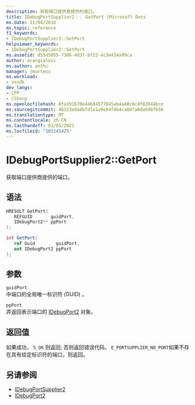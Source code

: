 ```yaml
---
description: 获取端口提供商提供的端口。
title: IDebugPortSupplier2：： GetPort |Microsoft Docs
ms.date: 11/04/2016
ms.topic: reference
f1_keywords:
- IDebugPortSupplier2::GetPort
helpviewer_keywords:
- IDebugPortSupplier2::GetPort
ms.assetid: d55d5055-7386-4037-bf22-4c3e434a99ca
author: acangialosi
ms.author: anthc
manager: jmartens
ms.workload:
- vssdk
dev_langs:
- CPP
- CSharp
ms.openlocfilehash: 0fa191b70e44684577845ab4a48c6c4f82844bce
ms.sourcegitcommit: 4b323a8a8bfd1a1a9e84f4b4ca88fa8da690f656
ms.translationtype: MT
ms.contentlocale: zh-CN
ms.lasthandoff: 03/05/2021
ms.locfileid: "102145425"
---
```

# <a name="idebugportsupplier2getport"></a>IDebugPortSupplier2::GetPort
获取端口提供商提供的端口。

## <a name="syntax"></a>语法

```cpp
HRESULT GetPort( 
   REFGUID       guidPort,
   IDebugPort2** ppPort
);
```

```csharp
int GetPort( 
   ref Guid        guidPort,
   out IDebugPort2 ppPort
);
```

## <a name="parameters"></a>参数
`guidPort`\
中端口的全局唯一标识符 (GUID) 。

`ppPort`\
弄返回表示端口的 [IDebugPort2](../../../extensibility/debugger/reference/idebugport2.md) 对象。

## <a name="return-value"></a>返回值
 如果成功， `S_OK` 则返回; 否则返回错误代码。 `E_PORTSUPPLIER_NO_PORT`如果不存在具有给定标识符的端口，则返回。

## <a name="see-also"></a>另请参阅
- [IDebugPortSupplier2](../../../extensibility/debugger/reference/idebugportsupplier2.md)
- [IDebugPort2](../../../extensibility/debugger/reference/idebugport2.md)
